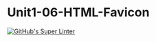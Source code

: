 # Unit1-06-HTML-Favicon
[![GitHub's Super Linter](https://github.com/ICS20-Programming-Emilielsm/Unit1-06-HTML-Favicon/workflows/GitHub's%20Super%20Linter/badge.svg)](https://github.com/ICS20-Programming-Emilielsm/Unit1-06-HTML-Favicon/actions)